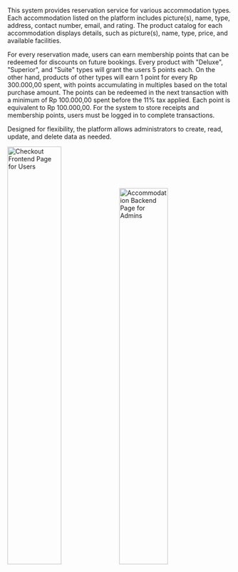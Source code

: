 This system provides reservation service for various accommodation types. Each accommodation listed on the platform includes picture(s), name, type, address, contact number, email, and rating. The product catalog for each accommodation displays details, such as picture(s), name, type, price, and available facilities.

For every reservation made, users can earn membership points that can be redeemed for discounts on future bookings. Every product with "Deluxe", "Superior", and "Suite" types will grant the users 5 points each. On the other hand, products of other types will earn 1 point for every Rp 300.000,00 spent, with points accumulating in multiples based on the total purchase amount. The points can be redeemed in the next transaction with a minimum of Rp 100.000,00 spent before the 11% tax applied. Each point is equivalent to Rp 100.000,00. For the system to store receipts and membership points, users must be logged in to complete transactions.

Designed for flexibility, the platform allows administrators to create, read, update, and delete data as needed.

<section>
    <a href="https://github.com/user-attachments/assets/367686f3-708f-4067-8e73-a8bbb36a9aaa"><img src="https://github.com/user-attachments/assets/367686f3-708f-4067-8e73-a8bbb36a9aaa" width=49% height=49% alt="Checkout Frontend Page for Users"></a> <a href="https://github.com/user-attachments/assets/5701212c-0715-4fab-a7d4-9e10af032c59"><img src="https://github.com/user-attachments/assets/5701212c-0715-4fab-a7d4-9e10af032c59" width=46.5% height=46.5% alt="Accommodation Backend Page for Admins"></a>
</section>
